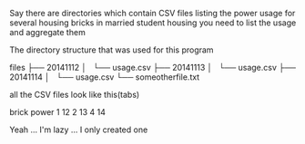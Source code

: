Say there are directories which contain CSV files listing the power usage for several housing bricks in married student housing
you need to list the usage and aggregate them

The directory structure that was used for this program

files
├── 20141112
│   └── usage.csv
├── 20141113
│   └── usage.csv
├── 20141114
│   └── usage.csv
└── someotherfile.txt

all the CSV files look like this(tabs)

brick	power
1	12
2	13
4	14

Yeah ... I'm lazy ...  I only created one
